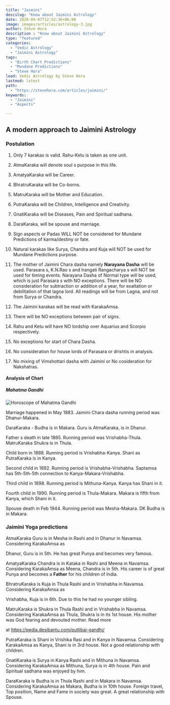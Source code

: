 ```yaml
---
title: "Jaimini"
descslug: "Know about Jaimini Astrology"
date: 2020-04-07T12:52:36+06:00
image: images/articles/astrology-3.jpg
author: Steve Hora
description : "Know about Jaimini Astrology"
type: "featured"
categories: 
  - "Vedic Astrology"
  - "Jaimini Astrology"
tags:
  - "Birth Chart Predictions"
  - "Mundane Predictions"
  - "Steve Hora"
lead: Vedic Astrology by Steve Hora
lastmod: latest 
path:
  - "https://stevehora.com/articles/jaimini/"
keywords:
  - "Jaimini"
  - "Aspects"

---
```


## A modern approach to Jaimini Astrology

### Postulation

1. Only 7 karakas is valid. Rahu-Ketu is taken as one unit.

2. AtmaKaraka will denote soul s purpose in this life.

3. AmatyaKaraka will be Career.

4. BhratruKaraka will be Co-borns.

5. MatruKaraka will be Mother and Education.

6. PutraKaraka will be Children, Intelligence and Creativity.

7. GnatiKaraka will be Diseases, Pain and Spiritual sadhana.

8. DaraKaraka, will be spouse and marriage.

9. Sign aspects or Padas WILL NOT be considered for Mundane Predictions of karma/destiny or fate.

10. Natural karakas like Surya, Chandra and Kuja will NOT be used for Mundane Predictions purpose.

11. The mother of Jaimini Chara dasha namely  **Narayana Dasha** will be used. Parasara s, K.N.Rao s and Irangati Rangacharya s will NOT be used for timing events. Narayana Dasha of Normal type will be used, which is just 
Parasara s with NO exceptions. There will be NO consideration for subtraction or addition of a year, for exaltation or debilitation of that lagna lord. All readings will be from Lagna, and not from Surya or Chandra.

12. The Jaimini karakas will be read with KarakaAmsa.

13. There will be NO exceptions between pair of signs.

14. Rahu and Ketu will have NO lordship over Aquarius and Scorpio respectively.

15. No exceptions for start of Chara Dasha.

16. No consideration for house lords of Parasara or drishtis in analysis.

17. No mixing of Vimshottari dasha with Jaimini or No cosideration for Nakshatras.

#### Analysis of Chart

##### Mahatma Gandhi

![Horoscope of Mahatma Gandhi](/images/articles/mahatma-gandhi.png)

Marriage happened in May 1883. Jaimini Chara dasha running period was Dhanur-Makara.

DaraKaraka - Budha is in Makara. Guru is AtmaKaraka, is in Dhanur.

Father s death in late 1885. Running period was Vrishabha-Thula. MatruKaraka Shukra is in Thula.

Child born in 1888. Running period is Vrishabha-Kanya. Shani as PutraKaraka is in Kanya.

Second child in 1892. Running period is Vrishabha-Vrishabha. Saptamsa has 5th-5th-5th connection to Kanya-Makara-Vrishabha.
 
Third child in 1898. Running period is Mithuna-Kanya. Kanya has Shani in it.

Fourth child in 1990. Running period is Thula-Makara. Makara is fifth from Kanya, which Shani in it.

Spouse death in Feb 1944. Running period was Mesha-Makara. DK Budha is in Makara.

### Jaimini Yoga predictions

AtmaKaraka Guru is in Mesha in Rashi and in Dhanur in Navamsa. Considering KarakaAmsa as 

Dhanur, Guru is in 5th. He has great Punya and becomes very famous.

AmatyaKaraka Chandra is in Kataka in Rashi and Meena in Navamsa. Considering KarakaAmsa as Meena, Chandra is in 5th. His career is of great Punya and becomes a  **Father** for his children 
of India.

BhratruKaraka is Kuja in Thula Rashi and in Vrishabha in Navamsa. Considering KarakaAmsa as 

Vrishabha, Kuja is in 6th. Due to this he had no younger sibling.

MatruKaraka is Shukra in Thula Rashi and in Vrishabha in Navamsa. Considering KarakaAmsa as Thula, Shukra is in its 1st house. His mother was God fearing and devouted mother. Read more 

at https://pedia.desibantu.com/putlibai-gandhi/

PutraKaraka is Shani in Vrishika Rasi and in Kanya in Navamsa. Considering KarakaAmsa as Kanya, Shani is in 3rd house. Not a good relationship with children.

GnatiKaraka is Surya in Kanya Rashi and in Mithuna in Navamsa. Considering KarakaAmsa as Mithuna, Surya is in 4th house. Pain and Spiritual sadhana was enjoyed by him.

DaraKaraka is Budha is in Thula Rashi and in Makara in Navamsa. Considering KarakaAmsa as Makara, Budha is in 10th house. Foreign travel, Top position, Name and Fame in society was great.
A great relationship with Spouse.
